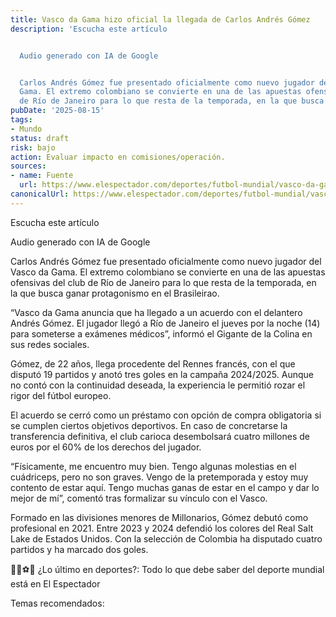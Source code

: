 ```yaml
---
title: Vasco da Gama hizo oficial la llegada de Carlos Andrés Gómez
description: 'Escucha este artículo


  Audio generado con IA de Google


  Carlos Andrés Gómez fue presentado oficialmente como nuevo jugador del Vasco da
  Gama. El extremo colombiano se convierte en una de las apuestas ofensivas del club
  de Río de Janeiro para lo que resta de la temporada, en la que busca ganar…'
pubDate: '2025-08-15'
tags:
- Mundo
status: draft
risk: bajo
action: Evaluar impacto en comisiones/operación.
sources:
- name: Fuente
  url: https://www.elespectador.com/deportes/futbol-mundial/vasco-da-gama-hizo-oficial-la-llegada-de-carlos-andres-gomez-brasileirao-rio-de-janeiro/
canonicalUrl: https://www.elespectador.com/deportes/futbol-mundial/vasco-da-gama-hizo-oficial-la-llegada-de-carlos-andres-gomez-brasileirao-rio-de-janeiro/
---
```

Escucha este artículo

Audio generado con IA de Google

Carlos Andrés Gómez fue presentado oficialmente como nuevo jugador del Vasco da Gama. El extremo colombiano se convierte en una de las apuestas ofensivas del club de Río de Janeiro para lo que resta de la temporada, en la que busca ganar protagonismo en el Brasileirao.

“Vasco da Gama anuncia que ha llegado a un acuerdo con el delantero Andrés Gómez. El jugador llegó a Río de Janeiro el jueves por la noche (14) para someterse a exámenes médicos”, informó el Gigante de la Colina en sus redes sociales.

Gómez, de 22 años, llega procedente del Rennes francés, con el que disputó 19 partidos y anotó tres goles en la campaña 2024/2025. Aunque no contó con la continuidad deseada, la experiencia le permitió rozar el rigor del fútbol europeo.

El acuerdo se cerró como un préstamo con opción de compra obligatoria si se cumplen ciertos objetivos deportivos. En caso de concretarse la transferencia definitiva, el club carioca desembolsará cuatro millones de euros por el 60% de los derechos del jugador.

“Físicamente, me encuentro muy bien. Tengo algunas molestias en el cuádriceps, pero no son graves. Vengo de la pretemporada y estoy muy contento de estar aquí. Tengo muchas ganas de estar en el campo y dar lo mejor de mí”, comentó tras formalizar su vínculo con el Vasco.

Formado en las divisiones menores de Millonarios, Gómez debutó como profesional en 2021. Entre 2023 y 2024 defendió los colores del Real Salt Lake de Estados Unidos. Con la selección de Colombia ha disputado cuatro partidos y ha marcado dos goles.

🚴🏻⚽🏀 ¿Lo último en deportes?: Todo lo que debe saber del deporte mundial está en El Espectador

Temas recomendados: